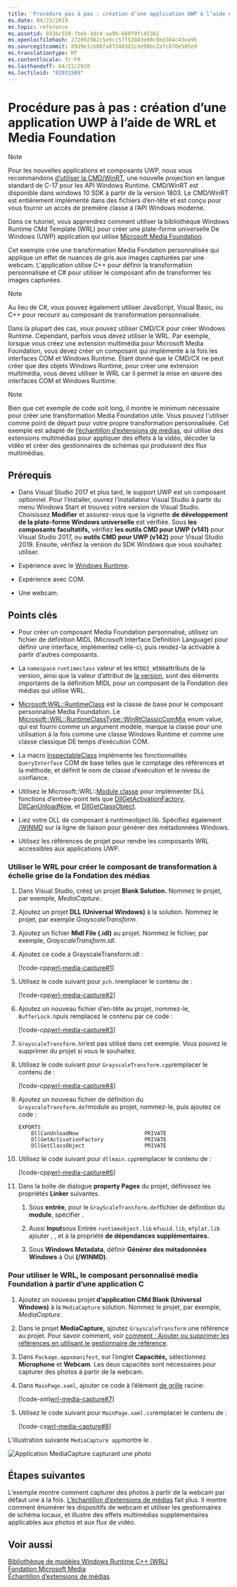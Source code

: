 ```yaml
---
title: 'Procédure pas à pas : création d’une application UWP à l’aide de WRL et Media Foundation'
ms.date: 04/23/2019
ms.topic: reference
ms.assetid: 0336c550-fbeb-4dc4-aa9b-660f9fc45382
ms.openlocfilehash: 272092982c5e9cc57f52043e08c8bd384c43ea96
ms.sourcegitcommit: 89d9e1cb08fa872483d1cde98bc2a7c870e505e9
ms.translationtype: MT
ms.contentlocale: fr-FR
ms.lasthandoff: 04/22/2020
ms.locfileid: "82031509"
---
```

# <a name="walkthrough-creating-a-uwp-app-using-wrl-and-media-foundation"></a>Procédure pas à pas : création d’une application UWP à l’aide de WRL et Media Foundation

> [!NOTE]
> Pour les nouvelles applications et composants UWP, nous vous recommandons [d’utiliser la CMD/WinRT](/windows/uwp/cpp-and-winrt-apis/), une nouvelle projection en langue standard de C-17 pour les API Windows Runtime. CMD/WinRT est disponible dans windows 10 SDK à partir de la version 1803. Le CMD/WinRT est entièrement implémenté dans des fichiers d’en-tête et est conçu pour vous fournir un accès de première classe à l’API Windows moderne.

Dans ce tutoriel, vous apprendrez comment utiliser la bibliothèque Windows Runtime CMd Template (WRL) pour créer une plate-forme universelle De Windows (UWP) application qui utilise [Microsoft Media Foundation](/windows/win32/medfound/microsoft-media-foundation-sdk).

Cet exemple crée une transformation Media Fondation personnalisée qui applique un effet de nuances de gris aux images capturées par une webcam. L'application utilise C++ pour définir la transformation personnalisée et C# pour utiliser le composant afin de transformer les images capturées.

> [!NOTE]
> Au lieu de C#, vous pouvez également utiliser JavaScript, Visual Basic, ou C++ pour recourir au composant de transformation personnalisée.

Dans la plupart des cas, vous pouvez utiliser CMD/CX pour créer Windows Runtime. Cependant, parfois vous devez utiliser le WRL. Par exemple, lorsque vous créez une extension multimédia pour Microsoft Media Foundation, vous devez créer un composant qui implémente à la fois les interfaces COM et Windows Runtime. Étant donné que le CMD/CX ne peut créer que des objets Windows Runtime, pour créer une extension multimédia, vous devez utiliser le WRL car il permet la mise en œuvre des interfaces COM et Windows Runtime.

> [!NOTE]
> Bien que cet exemple de code soit long, il montre le minimum nécessaire pour créer une transformation Media Foundation utile. Vous pouvez l'utiliser comme point de départ pour votre propre transformation personnalisée. Cet exemple est adapté de [l’échantillon d’extensions de médias](https://code.msdn.microsoft.com/windowsapps/Media-extensions-sample-7b466096), qui utilise des extensions multimédias pour appliquer des effets à la vidéo, décoder la vidéo et créer des gestionnaires de schémas qui produisent des flux multimédias.

## <a name="prerequisites"></a>Prérequis

- Dans Visual Studio 2017 et plus tard, le support UWP est un composant optionnel. Pour l’installer, ouvrez l’installateur Visual Studio à partir du menu Windows Start et trouvez votre version de Visual Studio. Choisissez **Modifier** et assurez-vous que la vignette **de développement de la plate-forme Windows universelle** est vérifiée. Sous **les composants facultatifs,** vérifiez **les outils CMD pour UWP (v141)** pour Visual Studio 2017, ou **outils CMD pour UWP (v142)** pour Visual Studio 2019. Ensuite, vérifiez la version du SDK Windows que vous souhaitez utiliser.

- Expérience avec le [Windows Runtime](/uwp/api/).

- Expérience avec COM.

- Une webcam.

## <a name="key-points"></a>Points clés

- Pour créer un composant Media Foundation personnalisé, utilisez un fichier de définition MIDL (Microsoft Interface Definition Language) pour définir une interface, implémentez celle-ci, puis rendez-la activable à partir d'autres composants.

- La `namespace` `runtimeclass` valeur et les `NTDDI_WIN8`attributs de la version, ainsi que la valeur d’attribut de [la version,](/windows/win32/Midl/version) sont des éléments importants de la définition MIDL pour un composant de la Fondation des médias qui utilise WRL.

- [Microsoft:WRL::RuntimeClass](runtimeclass-class.md) est la classe de base pour le composant personnalisé Media Foundation. Le [Microsoft::WRL::RuntimeClassType::WinRtClassicComMix](runtimeclasstype-enumeration.md) enum value, qui est fourni comme un argument modèle, marque la classe pour une utilisation à la fois comme une classe Windows Runtime et comme une classe classique DE temps d’exécution COM.

- La macro [InspectableClass](inspectableclass-macro.md) implémente les fonctionnalités `QueryInterface` COM de base telles que le comptage des références et la méthode, et définit le nom de classe d’exécution et le niveau de confiance.

- Utilisez le Microsoft::WRL::[Module classe](module-class.md) pour implémenter DLL fonctions d’entrée-point tels que [DllGetActivationFactory](/windows/win32/winrt/functions), [DllCanUnloadNow](/windows/win32/api/combaseapi/nf-combaseapi-dllcanunloadnow), et [DllGetClassObject](/windows/win32/api/combaseapi/nf-combaseapi-dllgetclassobject).

- Liez votre DLL de composant à runtimeobject.lib. Spécifiez également [/WINMD](../../cppcx/compiler-and-linker-options-c-cx.md) sur la ligne de liaison pour générer des métadonnées Windows.

- Utilisez les références de projet pour rendre les composants WRL accessibles aux applications UWP.

### <a name="to-use-the-wrl-to-create-the-media-foundation-grayscale-transform-component"></a>Utiliser le WRL pour créer le composant de transformation à échelle grise de la Fondation des médias

1. Dans Visual Studio, créez un projet **Blank Solution.** Nommez le projet, par exemple, *MediaCapture*.

1. Ajoutez un projet **DLL (Universal Windows)** à la solution. Nommez le projet, par exemple *GrayscaleTransform*.

1. Ajoutez un fichier **Midl File (.idl)** au projet. Nommez le fichier, par exemple, *GrayscaleTransform.idl*.

1. Ajoutez ce code à GrayscaleTransform.idl :

   [!code-cpp[wrl-media-capture#1](../codesnippet/CPP/walkthrough-creating-a-windows-store-app-using-wrl-and-media-foundation_1.idl)]

1. Utilisez le code suivant pour `pch.h`remplacer le contenu de :

   [!code-cpp[wrl-media-capture#2](../codesnippet/CPP/walkthrough-creating-a-windows-store-app-using-wrl-and-media-foundation_2.h)]

1. Ajoutez un nouveau fichier d’en-tête au projet, nommez-le, `BufferLock.h`puis remplacez le contenu par ce code :

   [!code-cpp[wrl-media-capture#3](../codesnippet/CPP/walkthrough-creating-a-windows-store-app-using-wrl-and-media-foundation_3.h)]

1. `GrayscaleTransform.h`n’est pas utilisé dans cet exemple. Vous pouvez le supprimer du projet si vous le souhaitez.

1. Utilisez le code suivant pour `GrayscaleTransform.cpp`remplacer le contenu de :

   [!code-cpp[wrl-media-capture#4](../codesnippet/CPP/walkthrough-creating-a-windows-store-app-using-wrl-and-media-foundation_4.cpp)]

1. Ajoutez un nouveau fichier de définition du `GrayscaleTransform.def`module au projet, nommez-le, puis ajoutez ce code :

   ```
   EXPORTS
       DllCanUnloadNow                     PRIVATE
       DllGetActivationFactory             PRIVATE
       DllGetClassObject                   PRIVATE
   ```

1. Utilisez le code suivant pour `dllmain.cpp`remplacer le contenu de :

   [!code-cpp[wrl-media-capture#6](../codesnippet/CPP/walkthrough-creating-a-windows-store-app-using-wrl-and-media-foundation_6.cpp)]

1. Dans la boîte de dialogue **property Pages** du projet, définissez les propriétés **Linker** suivantes.

   1. Sous **entrée**, pour le `GrayScaleTransform.def`fichier de définition du **module**, spécifier .

   1. Aussi **Input**sous Entrée `runtimeobject.lib` `mfuuid.lib`, `mfplat.lib` ajouter , , et à la propriété **de dépendances supplémentaires.**

   1. Sous **Windows Metadata**, définir **Générer des métadonnées Windows** à Oui **(/WINMD)**.

### <a name="to-use-the-wrl-the-custom-media-foundation-component-from-a-c-app"></a>Pour utiliser le WRL, le composant personnalisé media Foundation à partir d’une application C

1. Ajoutez un nouveau projet **d’application CMd Blank (Universal Windows)** à la `MediaCapture` solution. Nommez le projet, par exemple, *MediaCapture*.

1. Dans le projet **MediaCapture,** ajoutez `GrayscaleTransform` une référence au projet. Pour savoir comment, voir [comment : Ajouter ou supprimer les références en utilisant le gestionnaire de référence](/visualstudio/ide/how-to-add-or-remove-references-by-using-the-reference-manager).

1. Dans `Package.appxmanifest`, sur l’onglet **Capacités,** sélectionnez **Microphone** et **Webcam**. Les deux capacités sont nécessaires pour capturer des photos à partir de la webcam.

1. Dans `MainPage.xaml`, ajouter ce code à l’élément [de grille](/uwp/api/windows.ui.xaml.controls.grid) racine:

   [!code-xml[wrl-media-capture#7](../codesnippet/Xaml/walkthrough-creating-a-windows-store-app-using-wrl-and-media-foundation_7.xaml)]

1. Utilisez le code suivant pour `MainPage.xaml.cs`remplacer le contenu de :

   [!code-cs[wrl-media-capture#8](../codesnippet/CSharp/walkthrough-creating-a-windows-store-app-using-wrl-and-media-foundation_8.cs)]

L’illustration suivante `MediaCapture app`montre le .

![Application MediaCapture capturant une photo](../media/wrl_media_capture.png "WRL_Media_Capture")

## <a name="next-steps"></a>Étapes suivantes

L'exemple montre comment capturer des photos à partir de la webcam par défaut une à la fois. [L’échantillon d’extensions de médias](https://code.msdn.microsoft.com/windowsapps/Media-extensions-sample-7b466096) fait plus. Il montre comment énumérer les dispositifs de webcam et utiliser les gestionnaires de schéma locaux, et illustre des effets multimédias supplémentaires applicables aux photos et aux flux de vidéo.

## <a name="see-also"></a>Voir aussi

[Bibliothèque de modèles Windows Runtime C++ (WRL)](windows-runtime-cpp-template-library-wrl.md)<br/>
[Fondation Microsoft Media](/windows/win32/medfound/microsoft-media-foundation-sdk)<br/>
[Échantillon d’extensions de médias](https://code.msdn.microsoft.com/windowsapps/Media-extensions-sample-7b466096)
